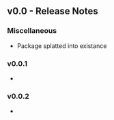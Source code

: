 ## v0.0 - Release Notes

### Miscellaneous

* Package splatted into existance

### v0.0.1 

* 

### v0.0.2

* 
